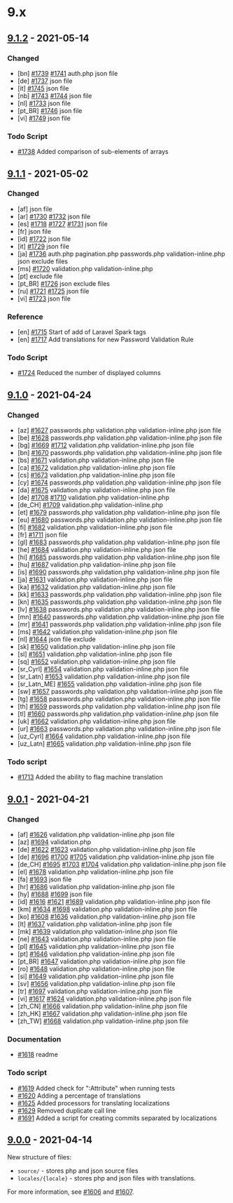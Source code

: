 # 9.x

## [9.1.2] - 2021-05-14

### Changed

* [bn] [#1739](https://github.com/Laravel-Lang/lang/pull/1739) [#1741](https://github.com/Laravel-Lang/lang/pull/1741) auth.php json file
* [de] [#1737](https://github.com/Laravel-Lang/lang/pull/1737) json file
* [it] [#1745](https://github.com/Laravel-Lang/lang/pull/1745) json file
* [nb] [#1743](https://github.com/Laravel-Lang/lang/pull/1743) [#1744](https://github.com/Laravel-Lang/lang/pull/1744) json file
* [nl] [#1733](https://github.com/Laravel-Lang/lang/pull/1733) json file
* [pt_BR] [#1746](https://github.com/Laravel-Lang/lang/pull/1746) json file
* [vi] [#1749](https://github.com/Laravel-Lang/lang/pull/1749) json file

### Todo Script

* [#1738](https://github.com/Laravel-Lang/lang/pull/1738) Added comparison of sub-elements of arrays

## [9.1.1] - 2021-05-02

### Changed

* [af] json file
* [ar] [#1730](https://github.com/Laravel-Lang/lang/pull/1730) [#1732](https://github.com/Laravel-Lang/lang/pull/1732) json file
* [es] [#1718](https://github.com/Laravel-Lang/lang/pull/1718) [#1727](https://github.com/Laravel-Lang/lang/pull/1727) [#1731](https://github.com/Laravel-Lang/lang/pull/1731) json file
* [fr] json file
* [id] [#1722](https://github.com/Laravel-Lang/lang/pull/1722) json file
* [it] [#1729](https://github.com/Laravel-Lang/lang/pull/1729) json file
* [ja] [#1736](https://github.com/Laravel-Lang/lang/pull/1736) auth.php pagination.php passwords.php validation-inline.php json exclude files
* [ms] [#1720](https://github.com/Laravel-Lang/lang/pull/1720) validation.php validation-inline.php
* [pt] exclude file
* [pt_BR] [#1726](https://github.com/Laravel-Lang/lang/pull/1726) json exclude files
* [ru] [#1721](https://github.com/Laravel-Lang/lang/pull/1721) [#1725](https://github.com/Laravel-Lang/lang/pull/1725) json file
* [vi] [#1723](https://github.com/Laravel-Lang/lang/pull/1723) json file

### Reference

* [en] [#1715](https://github.com/Laravel-Lang/lang/pull/1715) Start of add of Laravel Spark tags
* [en] [#1717](https://github.com/Laravel-Lang/lang/pull/1717) Add translations for new Password Validation Rule

### Todo Script

* [#1724](https://github.com/Laravel-Lang/lang/pull/1724) Reduced the number of displayed columns

## [9.1.0] - 2021-04-24

### Changed

* [az] [#1627](https://github.com/Laravel-Lang/lang/pull/1627) passwords.php validation.php validation-inline.php json file
* [be] [#1628](https://github.com/Laravel-Lang/lang/pull/1628) passwords.php validation.php validation-inline.php json file
* [bg] [#1669](https://github.com/Laravel-Lang/lang/pull/1669) [#1712](https://github.com/Laravel-Lang/lang/pull/1712) validation.php validation-inline.php json file
* [bn] [#1670](https://github.com/Laravel-Lang/lang/pull/1670) passwords.php validation.php validation-inline.php json file
* [bs] [#1671](https://github.com/Laravel-Lang/lang/pull/1671) validation.php validation-inline.php json file
* [ca] [#1672](https://github.com/Laravel-Lang/lang/pull/1672) validation.php validation-inline.php json file
* [cs] [#1673](https://github.com/Laravel-Lang/lang/pull/1673) validation.php validation-inline.php json file
* [cy] [#1674](https://github.com/Laravel-Lang/lang/pull/1674) passwords.php validation.php validation-inline.php json file
* [da] [#1675](https://github.com/Laravel-Lang/lang/pull/1675) validation.php validation-inline.php json file
* [de] [#1708](https://github.com/Laravel-Lang/lang/pull/1708) [#1710](https://github.com/Laravel-Lang/lang/pull/1710) validation.php validation-inline.php
* [de_CH] [#1709](https://github.com/Laravel-Lang/lang/pull/1709) validation.php validation-inline.php
* [et] [#1679](https://github.com/Laravel-Lang/lang/pull/1679) passwords.php validation.php validation-inline.php json file
* [eu] [#1680](https://github.com/Laravel-Lang/lang/pull/1680) passwords.php validation.php validation-inline.php json file
* [fi] [#1682](https://github.com/Laravel-Lang/lang/pull/1682) validation.php validation-inline.php json file
* [fr] [#1711](https://github.com/Laravel-Lang/lang/pull/1711) json file
* [gl] [#1683](https://github.com/Laravel-Lang/lang/pull/1683) passwords.php validation.php validation-inline.php json file
* [he] [#1684](https://github.com/Laravel-Lang/lang/pull/1684) validation.php validation-inline.php json file
* [hi] [#1685](https://github.com/Laravel-Lang/lang/pull/1685) passwords.php validation.php validation-inline.php json file
* [hu] [#1687](https://github.com/Laravel-Lang/lang/pull/1687) validation.php validation-inline.php json file
* [is] [#1690](https://github.com/Laravel-Lang/lang/pull/1690) passwords.php validation.php validation-inline.php json file
* [ja] [#1631](https://github.com/Laravel-Lang/lang/pull/1631) validation.php validation-inline.php json file
* [ka] [#1632](https://github.com/Laravel-Lang/lang/pull/1632) validation.php validation-inline.php json file
* [kk] [#1633](https://github.com/Laravel-Lang/lang/pull/1633) passwords.php validation.php validation-inline.php json file
* [kn] [#1635](https://github.com/Laravel-Lang/lang/pull/1635) passwords.php validation.php validation-inline.php json file
* [lv] [#1638](https://github.com/Laravel-Lang/lang/pull/1638) passwords.php validation.php validation-inline.php json file
* [mn] [#1640](https://github.com/Laravel-Lang/lang/pull/1640) passwords.php validation.php validation-inline.php json file
* [mr] [#1641](https://github.com/Laravel-Lang/lang/pull/1641) passwords.php validation.php validation-inline.php json file
* [ms] [#1642](https://github.com/Laravel-Lang/lang/pull/1642) validation.php validation-inline.php json file
* [nl] [#1644](https://github.com/Laravel-Lang/lang/pull/1644) json file exclude
* [sk] [#1650](https://github.com/Laravel-Lang/lang/pull/1650) validation.php validation-inline.php json file
* [sl] [#1651](https://github.com/Laravel-Lang/lang/pull/1651) validation.php validation-inline.php json file
* [sq] [#1652](https://github.com/Laravel-Lang/lang/pull/1652) validation.php validation-inline.php json file
* [sr_Cyrl] [#1654](https://github.com/Laravel-Lang/lang/pull/1654) validation.php validation-inline.php json file
* [sr_Latn] [#1653](https://github.com/Laravel-Lang/lang/pull/1653) validation.php validation-inline.php json file
* [sr_Latn_ME] [#1655](https://github.com/Laravel-Lang/lang/pull/1655) validation.php validation-inline.php json file
* [sw] [#1657](https://github.com/Laravel-Lang/lang/pull/1657) passwords.php validation.php validation-inline.php json file
* [tg] [#1658](https://github.com/Laravel-Lang/lang/pull/1658) passwords.php validation.php validation-inline.php json file
* [th] [#1659](https://github.com/Laravel-Lang/lang/pull/1659) passwords.php validation.php validation-inline.php json file
* [tl] [#1660](https://github.com/Laravel-Lang/lang/pull/1660) passwords.php validation.php validation-inline.php json file
* [uk] [#1662](https://github.com/Laravel-Lang/lang/pull/1662) validation.php validation-inline.php json file
* [ur] [#1663](https://github.com/Laravel-Lang/lang/pull/1663) passwords.php validation.php validation-inline.php json file
* [uz_Cyrl] [#1664](https://github.com/Laravel-Lang/lang/pull/1664) validation.php validation-inline.php json file
* [uz_Latn] [#1665](https://github.com/Laravel-Lang/lang/pull/1665) validation.php validation-inline.php json file

### Todo script

* [#1713](https://github.com/Laravel-Lang/lang/pull/1713) Added the ability to flag machine translation

## [9.0.1] - 2021-04-21

### Changed

* [af] [#1626](https://github.com/Laravel-Lang/lang/pull/1626) validation.php validation-inline.php json file
* [az] [#1694](https://github.com/Laravel-Lang/lang/pull/1694) validation.php
* [de] [#1622](https://github.com/Laravel-Lang/lang/pull/1622) [#1623](https://github.com/Laravel-Lang/lang/pull/1623) validation.php validation-inline.php json file
* [de] [#1696](https://github.com/Laravel-Lang/lang/pull/1696) [#1700](https://github.com/Laravel-Lang/lang/pull/1700) [#1705](https://github.com/Laravel-Lang/lang/pull/1705) validation.php validation-inline.php json file
* [de_CH] [#1695](https://github.com/Laravel-Lang/lang/pull/1695) [#1703](https://github.com/Laravel-Lang/lang/pull/1703) [#1704](https://github.com/Laravel-Lang/lang/pull/1704) validation.php validation-inline.php json file
* [el] [#1678](https://github.com/Laravel-Lang/lang/pull/1678) validation.php validation-inline.php json file
* [fa] [#1693](https://github.com/Laravel-Lang/lang/pull/1693) json file
* [hr] [#1686](https://github.com/Laravel-Lang/lang/pull/1686) validation.php validation-inline.php json file
* [hy] [#1688](https://github.com/Laravel-Lang/lang/pull/1688) [#1699](https://github.com/Laravel-Lang/lang/pull/1699) json file
* [id] [#1616](https://github.com/Laravel-Lang/lang/pull/1616) [#1621](https://github.com/Laravel-Lang/lang/pull/1621) [#1689](https://github.com/Laravel-Lang/lang/pull/1689) validation.php validation-inline.php json file
* [km] [#1634](https://github.com/Laravel-Lang/lang/pull/1634) [#1698](https://github.com/Laravel-Lang/lang/pull/1698) validation.php validation-inline.php json file
* [ko] [#1608](https://github.com/Laravel-Lang/lang/pull/1608) [#1636](https://github.com/Laravel-Lang/lang/pull/1636) validation.php validation-inline.php json file
* [lt] [#1637](https://github.com/Laravel-Lang/lang/pull/1637) validation.php validation-inline.php json file
* [mk] [#1639](https://github.com/Laravel-Lang/lang/pull/1639) validation.php validation-inline.php json file
* [ne] [#1643](https://github.com/Laravel-Lang/lang/pull/1643) validation.php validation-inline.php json file
* [pl] [#1645](https://github.com/Laravel-Lang/lang/pull/1645) validation.php validation-inline.php json file
* [pt] [#1646](https://github.com/Laravel-Lang/lang/pull/1646) validation.php validation-inline.php json file
* [pt_BR] [#1647](https://github.com/Laravel-Lang/lang/pull/1647) validation.php validation-inline.php json file
* [ro] [#1648](https://github.com/Laravel-Lang/lang/pull/1648) validation.php validation-inline.php json file
* [si] [#1649](https://github.com/Laravel-Lang/lang/pull/1649) validation.php validation-inline.php json file
* [sv] [#1656](https://github.com/Laravel-Lang/lang/pull/1656) validation.php validation-inline.php json file
* [tr] [#1697](https://github.com/Laravel-Lang/lang/pull/1697) validation.php validation-inline.php json file
* [vi] [#1617](https://github.com/Laravel-Lang/lang/pull/1617) [#1624](https://github.com/Laravel-Lang/lang/pull/1624) validation.php validation-inline.php json file
* [zh_CN] [#1666](https://github.com/Laravel-Lang/lang/pull/1666) validation.php validation-inline.php json file
* [zh_HK] [#1667](https://github.com/Laravel-Lang/lang/pull/1667) validation.php validation-inline.php json file
* [zh_TW] [#1668](https://github.com/Laravel-Lang/lang/pull/1668) validation.php validation-inline.php json file

### Documentation

* [#1618](https://github.com/Laravel-Lang/lang/pull/1618) readme

### Todo script

* [#1619](https://github.com/Laravel-Lang/lang/pull/1619) Added check for ":Attribute" when running tests
* [#1620](https://github.com/Laravel-Lang/lang/pull/1620) Adding a percentage of translations
* [#1625](https://github.com/Laravel-Lang/lang/pull/1625) Added processors for translating localizations
* [#1629](https://github.com/Laravel-Lang/lang/pull/1629) Removed duplicate call line
* [#1691](https://github.com/Laravel-Lang/lang/pull/1691) Added a script for creating commits separated by localizations

## [9.0.0] - 2021-04-14

New structure of files:

* `source/` - stores php and json source files
* `locales/{locale}` - stores php and json files with translations.

For more information, see [#1606](https://github.com/Laravel-Lang/lang/pull/1606) and [#1607](https://github.com/Laravel-Lang/lang/pull/1607).


[9.1.2]: https://github.com/caouecs/Laravel-lang/compare/9.1.1...9.1.2
[9.1.1]: https://github.com/caouecs/Laravel-lang/compare/9.1.0...9.1.1
[9.1.0]: https://github.com/caouecs/Laravel-lang/compare/9.0.1...9.1.0
[9.0.1]: https://github.com/caouecs/Laravel-lang/compare/9.0.0...9.0.1
[9.0.0]: https://github.com/caouecs/Laravel-lang/compare/8.1.3...9.0.0
